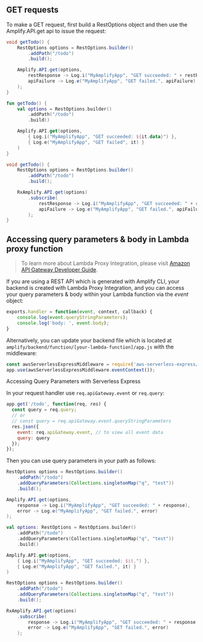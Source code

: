 ## GET requests

To make a GET request, first build a RestOptions object and then use the Amplify.API.get api to issue the request:

<amplify-block-switcher>
<amplify-block name="Java">

```java
void getTodo() {
    RestOptions options = RestOptions.builder()
        .addPath("/todo")
        .build();

    Amplify.API.get(options,
        restResponse -> Log.i("MyAmplifyApp", "GET succeeded: " + restResponse),
        apiFailure -> Log.e("MyAmplifyApp", "GET failed.", apiFailure)
    );
}
```

</amplify-block>
<amplify-block name="Kotlin">

```kotlin
fun getTodo() {
    val options = RestOptions.builder()
        .addPath("/todo")
        .build()

    Amplify.API.get(options,
        { Log.i("MyAmplifyApp", "GET succeeded: ${it.data}") },
        { Log.e("MyAmplifyApp", "GET failed", it) }
    )
}
```

</amplify-block>
<amplify-block name="RxJava">

```java
void getTodo() {
    RestOptions options = RestOptions.builder()
        .addPath("/todo")
        .build();

    RxAmplify.API.get(options)
        .subscribe(
            restResponse -> Log.i("MyAmplifyApp", "GET succeeded: " + restResponse),
            apiFailure -> Log.e("MyAmplifyApp", "GET failed.", apiFailure)
        );
}
```

</amplify-block>
</amplify-block-switcher>

## Accessing query parameters & body in Lambda proxy function

> To learn more about Lambda Proxy Integration, please visit [Amazon API Gateway Developer Guide](https://docs.aws.amazon.com/apigateway/latest/developerguide/api-gateway-create-api-as-simple-proxy-for-lambda.html).

If you are using a REST API which is generated with Amplify CLI, your backend is created with Lambda Proxy Integration, and you can access your query parameters & body within your Lambda function via the *event* object:

```javascript
exports.handler = function(event, context, callback) {
    console.log(event.queryStringParameters);
    console.log('body: ', event.body);
}
```

Alternatively, you can update your backend file which is located at `amplify/backend/function/[your-lambda-function]/app.js` with the middleware:

```javascript
const awsServerlessExpressMiddleware = require('aws-serverless-express/middleware');
app.use(awsServerlessExpressMiddleware.eventContext());
```

Accessing Query Parameters with Serverless Express

In your request handler use `req.apiGateway.event` or `req.query`:

```javascript
app.get('/todo', function(req, res) {
  const query = req.query;
  // or
  // const query = req.apiGateway.event.queryStringParameters
  res.json({
    event: req.apiGateway.event, // to view all event data
    query: query
  });
});
```

Then you can use query parameters in your path as follows:

<amplify-block-switcher>
<amplify-block name="Java">

```java
RestOptions options = RestOptions.builder()
    .addPath("/todo")
    .addQueryParameters(Collections.singletonMap("q", "test"))
    .build();

Amplify.API.get(options,
    response -> Log.i("MyAmplifyApp", "GET succeeded: " + response),
    error -> Log.e("MyAmplifyApp", "GET failed.", error)
);
```

</amplify-block>
<amplify-block name="Kotlin">

```kotlin
val options: RestOptions = RestOptions.builder()
    .addPath("/todo")
    .addQueryParameters(Collections.singletonMap("q", "test"))
    .build()

Amplify.API.get(options,
    { Log.i("MyAmplifyApp", "GET succeeded: $it.") },
    { Log.e("MyAmplifyApp", "GET failed.", it) }
)
```

</amplify-block>
<amplify-block name="RxJava">

```java
RestOptions options = RestOptions.builder()
    .addPath("/todo")
    .addQueryParameters(Collections.singletonMap("q", "test"))
    .build();

RxAmplify.API.get(options)
    .subscribe(
        response -> Log.i("MyAmplifyApp", "GET succeeded: " + response),
        error -> Log.e("MyAmplifyApp", "GET failed.", error)
    );
```

</amplify-block>
</amplify-block-switcher>
